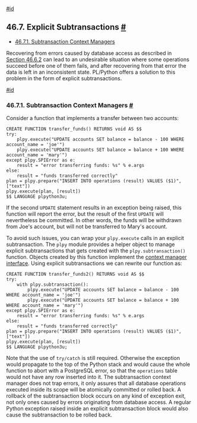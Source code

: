 [#id](#PLPYTHON-SUBTRANSACTION)

## 46.7. Explicit Subtransactions [#](#PLPYTHON-SUBTRANSACTION)

* [46.7.1. Subtransaction Context Managers](plpython-subtransaction#PLPYTHON-SUBTRANSACTION-CONTEXT-MANAGERS)

Recovering from errors caused by database access as described in [Section 46.6.2](plpython-database#PLPYTHON-TRAPPING) can lead to an undesirable situation where some operations succeed before one of them fails, and after recovering from that error the data is left in an inconsistent state. PL/Python offers a solution to this problem in the form of explicit subtransactions.

[#id](#PLPYTHON-SUBTRANSACTION-CONTEXT-MANAGERS)

### 46.7.1. Subtransaction Context Managers [#](#PLPYTHON-SUBTRANSACTION-CONTEXT-MANAGERS)

Consider a function that implements a transfer between two accounts:

```
CREATE FUNCTION transfer_funds() RETURNS void AS $$
try:
    plpy.execute("UPDATE accounts SET balance = balance - 100 WHERE account_name = 'joe'")
    plpy.execute("UPDATE accounts SET balance = balance + 100 WHERE account_name = 'mary'")
except plpy.SPIError as e:
    result = "error transferring funds: %s" % e.args
else:
    result = "funds transferred correctly"
plan = plpy.prepare("INSERT INTO operations (result) VALUES ($1)", ["text"])
plpy.execute(plan, [result])
$$ LANGUAGE plpython3u;
```

If the second `UPDATE` statement results in an exception being raised, this function will report the error, but the result of the first `UPDATE` will nevertheless be committed. In other words, the funds will be withdrawn from Joe's account, but will not be transferred to Mary's account.

To avoid such issues, you can wrap your `plpy.execute` calls in an explicit subtransaction. The `plpy` module provides a helper object to manage explicit subtransactions that gets created with the `plpy.subtransaction()` function. Objects created by this function implement the [context manager interface](https://docs.python.org/library/stdtypes.html#context-manager-types). Using explicit subtransactions we can rewrite our function as:

```
CREATE FUNCTION transfer_funds2() RETURNS void AS $$
try:
    with plpy.subtransaction():
        plpy.execute("UPDATE accounts SET balance = balance - 100 WHERE account_name = 'joe'")
        plpy.execute("UPDATE accounts SET balance = balance + 100 WHERE account_name = 'mary'")
except plpy.SPIError as e:
    result = "error transferring funds: %s" % e.args
else:
    result = "funds transferred correctly"
plan = plpy.prepare("INSERT INTO operations (result) VALUES ($1)", ["text"])
plpy.execute(plan, [result])
$$ LANGUAGE plpython3u;
```

Note that the use of `try/catch` is still required. Otherwise the exception would propagate to the top of the Python stack and would cause the whole function to abort with a PostgreSQL error, so that the `operations` table would not have any row inserted into it. The subtransaction context manager does not trap errors, it only assures that all database operations executed inside its scope will be atomically committed or rolled back. A rollback of the subtransaction block occurs on any kind of exception exit, not only ones caused by errors originating from database access. A regular Python exception raised inside an explicit subtransaction block would also cause the subtransaction to be rolled back.